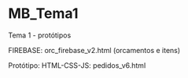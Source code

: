# MB_Tema1
Tema 1 - protótipos

FIREBASE: orc_firebase_v2.html (orcamentos e itens)

Protótipo: HTML-CSS-JS: pedidos_v6.html
